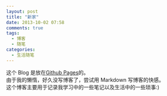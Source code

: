 ```yaml
---
layout: post
title: "新家"
date: 2013-10-02 07:58
comments: true
tags:
  - 博客
  - 随笔
categories:
  - 生活随笔
---
```

这个 Blog 是放在[Github Pages](http://pages.github.com/)的。  
由于我的懒惰，好久没写博客了，尝试用 Markdown 写博客的快感。  
这个博客主要用于记录我学习中的一些笔记以及生活中的一些琐事:)